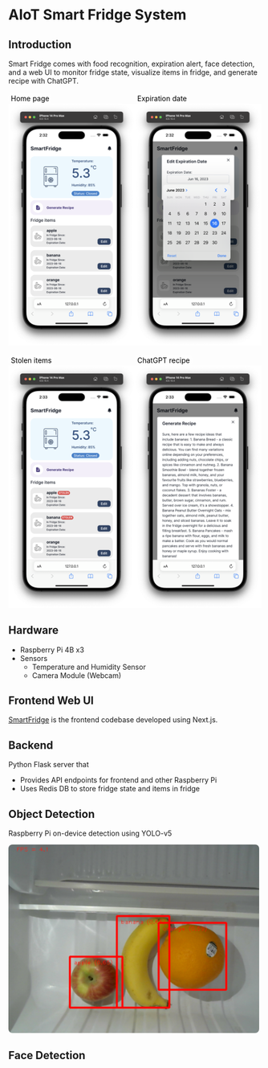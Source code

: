 # AIoT Smart Fridge System

## Introduction
Smart Fridge comes with food recognition, expiration alert, face detection, and a web UI to monitor fridge state, visualize items in fridge, and generate recipe with ChatGPT.
<div style="margin-top: 16px; margin-inline: auto; display: grid; grid-template-columns: repeat(2, 1fr); row-gap: 16px; max-width: 700px;">
  <div style="max-height: 700px">
    <div style="padding: 2px 5px; background: rgba(255,255,255,0.5); color: black; border-radius: 8px; width: fit-content;">Home page</div>
    <img src="./images/1-home.png" />
  </div>
  <div style="max-height: 700px">
    <div style="padding: 2px 5px; background: rgba(255,255,255,0.5); color: black; border-radius: 8px; width: fit-content;">Expiration date</div>
    <img src="./images/2-expiration-date.png" />
  </div>
  <div style="max-height: 700px">
    <div style="padding: 2px 5px; background: rgba(255,255,255,0.5); color: black; border-radius: 8px; width: fit-content;">Stolen items</div>
    <img src="./images/3-stolen.png" />
  </div>
  <div style="max-height: 700px">
    <div style="padding: 2px 5px; background: rgba(255,255,255,0.5); color: black; border-radius: 8px; width: fit-content;">ChatGPT recipe</div>
    <img src="./images/4-gpt-recipe.png" />
  </div>
</div>

## Hardware
- Raspberry Pi 4B x3
- Sensors
  - Temperature and Humidity Sensor
  - Camera Module (Webcam)

## Frontend Web UI
[SmartFridge](https://github.com/ANITA-0604/SmartFridge) is the frontend codebase developed using Next.js.

## Backend
Python Flask server that
- Provides API endpoints for frontend and other Raspberry Pi
- Uses Redis DB to store fridge state and items in fridge

## Object Detection
Raspberry Pi on-device detection using YOLO-v5
<div>
  <img style="border-radius: 8px; max-width: 500px" src="./images/object-detection.png" />
</div>

## Face Detection
